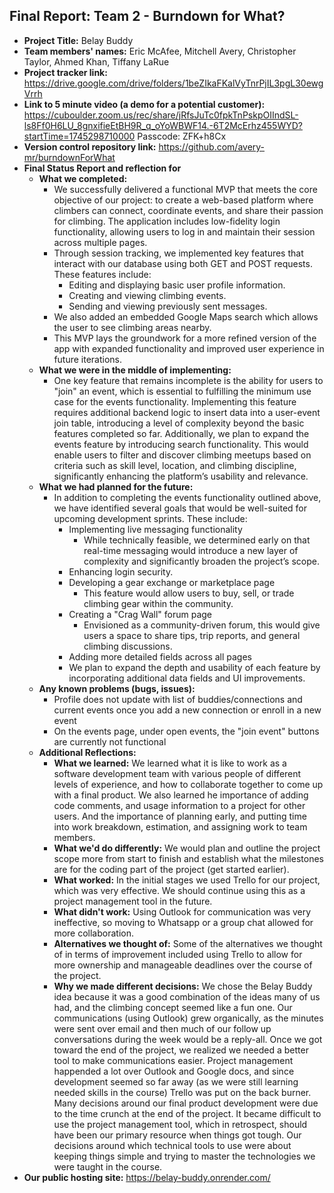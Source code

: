 ## Final Report: Team 2 - Burndown for What?

* **Project Title:** Belay Buddy
* **Team members' names:** Eric McAfee, Mitchell Avery, Christopher Taylor, Ahmed Khan, Tiffany LaRue
* **Project tracker link:** https://drive.google.com/drive/folders/1beZIkaFKalVyTnrPjIL3pgL30ewgVrrh
* **Link to 5 minute video (a demo for a potential customer):** https://cuboulder.zoom.us/rec/share/jRfsJuTc0fpkTnPskpOIIndSL-ls8Ff0H6LU_8gnxifieEtBH9R_q_oYoWBWF14.-6T2McErhz455WYD?startTime=1745298710000 Passcode: ZFK+h8Cx
* **Version control repository link:** https://github.com/avery-mr/burndownForWhat
* **Final Status Report and reflection for**
  * **What we completed:**
    * We successfully delivered a functional MVP that meets the core objective of our project: to create a web-based platform where climbers can connect, coordinate 
     events, and share their passion for climbing. The application includes low-fidelity login functionality, allowing users to log in and maintain their session 
     across multiple pages.
    * Through session tracking, we implemented key features that interact with our database using both GET and POST requests. These features include:
      * Editing and displaying basic user profile information.
      * Creating and viewing climbing events.
      * Sending and viewing previously sent messages.
    * We also added an embedded Google Maps search which allows the user to see climbing areas nearby.
    * This MVP lays the groundwork for a more refined version of the app with expanded functionality and improved user experience in future iterations. 
  * **What we were in the middle of implementing:**
    * One key feature that remains incomplete is the ability for users to "join" an event, which is essential to fulfilling the minimum use case for the events functionality. Implementing this feature requires additional backend logic to insert data into a user-event join table, introducing a level of complexity 
      beyond the basic features completed so far. Additionally, we plan to expand the events feature by introducing search functionality. This would enable users to 
      filter and discover climbing meetups based on criteria such as skill level, location, and climbing discipline, significantly enhancing the platform’s 
      usability and relevance.
  * **What we had planned for the future:**
    * In addition to completing the events functionality outlined above, we have identified several goals that would be well-suited for upcoming development sprints. These include:
      * Implementing live messaging functionality
        * While technically feasible, we determined early on that real-time messaging would introduce a new layer of complexity and significantly broaden the project’s scope.
      * Enhancing login security.
      * Developing a gear exchange or marketplace page
        * This feature would allow users to buy, sell, or trade climbing gear within the community.
      * Creating a "Crag Wall" forum page
        * Envisioned as a community-driven forum, this would give users a space to share tips, trip reports, and general climbing discussions.
      * Adding more detailed fields across all pages
      *   We plan to expand the depth and usability of each feature by incorporating additional data fields and UI improvements.
  * **Any known problems (bugs, issues):**
      * Profile does not update with list of buddies/connections and current events once you add a new connection or enroll in a new event
      * On the events page, under open events, the "join event" buttons are currently not functional
  * **Additional Reflections:**
      * **What we learned:** We learned what it is like to work as a software development team with various people of different levels of experience, and how to collaborate together to come up with a final product. We also learned he importance of adding code comments, and usage information to a project for other users. And the importance of planning early, and putting time into work breakdown, estimation, and assigning work to team members.
      * **What we'd do differently:** We would plan and outline the project scope more from start to finish and establish what the milestones are for the coding part of the project (get started earlier).
      * **What worked:** In the initial stages we used Trello for our project, which was very effective. We should continue using this as a project management tool in the future.
      * **What didn't work:** Using Outlook for communication was very ineffective, so moving to Whatsapp or a group chat allowed for more collaboration.
      * **Alternatives we thought of:** Some of the alternatives we thought of in terms of improvement included using Trello to allow for more ownership and manageable deadlines over the course of the project.
      * **Why we made different decisions:** We chose the Belay Buddy idea because it was a good combination of the ideas many of us had, and the climbing concept seemed like a fun one. Our communications (using Outlook) grew organically, as the minutes were sent over email and then much of our follow up conversations during the week would be a reply-all. Once we got toward the end of the project, we realized we needed a better tool to make communications easier. Project management happended a lot over Outlook and Google docs, and since development seemed so far away (as we were still learning needed skills in the course) Trello was put on the back burner. Many decisions around our final product development were due to the time crunch at the end of the project. It became difficult to use the project management tool, which in retrospect, should have been our primary resource when things got tough. Our decisions around which technical tools to use were about keeping things simple and trying to master the technologies we were taught in the course. 
* **Our public hosting site:** https://belay-buddy.onrender.com/
